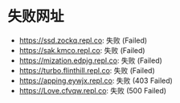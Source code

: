 # 失败网址
- https://ssd.zockq.repl.co: 失败 (Failed)
- https://sak.kmco.repl.co: 失败 (Failed)
- https://mization.edpjg.repl.co: 失败 (Failed)
- https://turbo.flinthill.repl.co: 失败 (Failed)
- https://apping.eywjx.repl.co: 失败 (403
Failed)
- https://Love.cfvqw.repl.co: 失败 (500
Failed)
